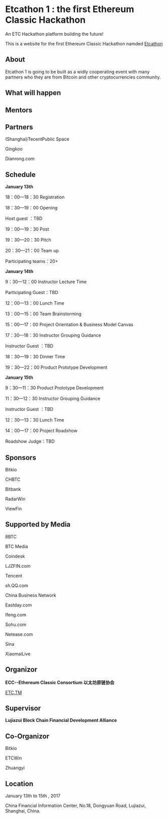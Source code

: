 # Etcathon 1 : the first Ethereum Classic Hackathon
An ETC Hackathon platform building the future! 

This is a website for the first Ethereum Classic Hackathon namded [Etcathon](http://www.etcathon.org)


## About

Etcathon 1 is going to be built as a widly cooperating event with many partners who they are from Bitcoin and other cryptocurrencies community. 

## What will happen


## Mentors

## Partners

(Shanghai)TecentPublic Space

Gingkoo

Dianrong.com

## Schedule

**January 13th**

18：00—18：30 Registration

18：30—19：00 Opening

Host guest ：TBD

19：00—19：30 Post

19：30—20：30 Pitch

20：30—21：00 Team up

Participating teams：20+

**January 14th**

9：30—12：00 Instructor Lecture Time

Participating Guest：TBD

12：00—13：00 Lunch Time

13：00—15：00 Team Brainstorming

15：00—17：00 Project Orientation & Business
Model Canvas

17：30—18：30 Instructor Grouping Guidance

Instructor Guest ：TBD

18：30—19：30 Dinner Time

19：30—22：00 Product Prototype Development

**January 15th**

9：30—11：30 Product Prototype Development

11：30—12：30 Instructor Grouping Guidance

Instructor Guest ：TBD

12：30—13：30 Lunch Time

14：00—17：00 Project Roadshow

Roadshow Judge：TBD

## Sponsors

Bitkio

CHBTC

Bitbank

RadarWin

ViewFin

## Supported by Media

8BTC

BTC Media

Coindesk

LJZFIN.com

Tencent

sh.QQ.com

China Business Network

Eastday.com

Ifeng.com

Sohu.com

Netease.com

Sina

XiaomaiLive

## Organizor

**ECC--Ethereum Classic Consortium 以太坊原链协会**

[ETC.TM](http://www.etc.tm/)

## Supervisor

**Lujiazui Block Chain Financial Development Alliance**

## Co-Organizor

Bitkio

ETCWin

Zhuangyi


## Location

January 13th to 15th , 2017

China Financial Information Center, No.18, Dongyuan Road, Lujiazui, Shanghai, China.

 

